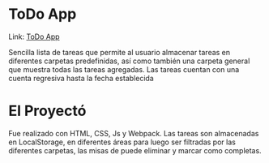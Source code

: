 # ToDo App

Link: [ToDo App](https://spardutti.github.io/ToDoV2/)

Sencilla lista de tareas que permite al usuario almacenar tareas en 
diferentes carpetas predefinidas, así como también una carpeta general que muestra todas
las tareas agregadas. Las tareas cuentan con una cuenta regresiva hasta la fecha establecida

# El Proyectó

Fue realizado con HTML, CSS, Js y Webpack.
Las tareas son almacenadas en LocalStorage, en diferentes áreas para luego ser filtradas
por las diferentes carpetas, las misas de puede eliminar y marcar como completas.
